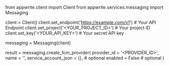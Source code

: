 from appwrite.client import Client
from appwrite.services.messaging import Messaging

client = Client()
client.set_endpoint('https://example.com/v1') # Your API Endpoint
client.set_project('<YOUR_PROJECT_ID>') # Your project ID
client.set_key('<YOUR_API_KEY>') # Your secret API key

messaging = Messaging(client)

result = messaging.create_fcm_provider(
    provider_id = '<PROVIDER_ID>',
    name = '<NAME>',
    service_account_json = {}, # optional
    enabled = False # optional
)
